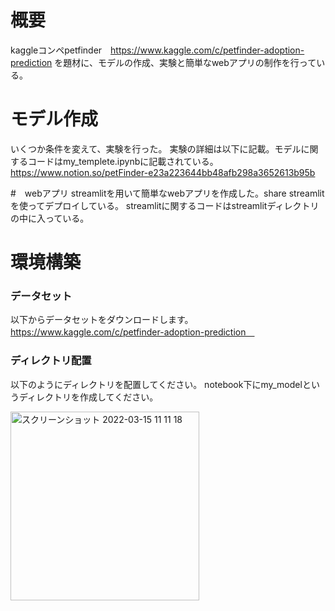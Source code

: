 # 概要
kaggleコンペpetfinder　https://www.kaggle.com/c/petfinder-adoption-prediction
を題材に、モデルの作成、実験と簡単なwebアプリの制作を行っている。

# モデル作成
いくつか条件を変えて、実験を行った。
実験の詳細は以下に記載。モデルに関するコードはmy_templete.ipynbに記載されている。
https://www.notion.so/petFinder-e23a223644bb48afb298a3652613b95b

#　webアプリ
streamlitを用いて簡単なwebアプリを作成した。share streamlitを使ってデプロイしている。
streamlitに関するコードはstreamlitディレクトリの中に入っている。


# 環境構築
### データセット
以下からデータセットをダウンロードします。
https://www.kaggle.com/c/petfinder-adoption-prediction　

### ディレクトリ配置
以下のようにディレクトリを配置してください。
notebook下にmy_modelというディレクトリを作成してください。

<img width="302" alt="スクリーンショット 2022-03-15 11 11 18" src="https://user-images.githubusercontent.com/81937075/158292065-8dba4583-8d73-40fc-b34f-19eb5ec093aa.png">
